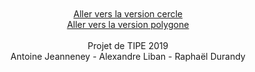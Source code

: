 <center>
<br>
<br>
<a href="https://walfdu.github.io/pong/pongCercle.html"> Aller vers la version cercle </a>
<br>
<a href="https://walfdu.github.io/pong/pongPolygone.html"> Aller vers la version polygone </a>
<br><br>
Projet de TIPE 2019
<br>
Antoine Jeanneney - Alexandre Liban - Raphaël Durandy
</center>

